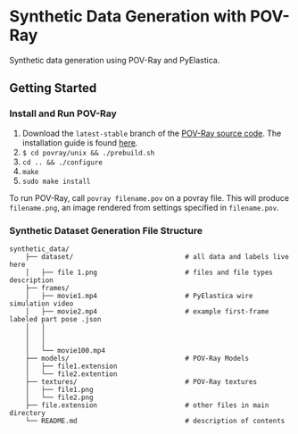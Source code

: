 # Synthetic Data Generation with POV-Ray

Synthetic data generation using POV-Ray and PyElastica.


## Getting Started

### Install and Run POV-Ray 

1. Download the `latest-stable` branch of the [POV-Ray source code](https://github.com/POV-Ray/povray/tree/latest-stable). The installation guide is found [here](https://github.com/POV-Ray/povray/blob/latest-stable/unix/README.md).
2. `$ cd povray/unix && ./prebuild.sh`
3. `cd .. && ./configure`
4. `make`
5. `sudo make install`

To run POV-Ray, call `povray filename.pov` on a povray file. This will produce `filename.png`, an image rendered from settings specified in `filename.pov`.

### Synthetic Dataset Generation File Structure

```
synthetic_data/
    ├── dataset/							# all data and labels live here
    │   ├── file 1.png  					# files and file types description				
    ├── frames/
 	│   ├── movie1.mp4                  	# PyElastica wire simulation video
	│   ├── movie2.mp4		            	# example first-frame labeled part pose .json
    │   │
    │   │
    │   │
    │   └── movie100.mp4  		
    ├── models/								# POV-Ray Models
	│   ├── file1.extension	                
	│   └── file2.extention
    ├── textures/							# POV-Ray textures
    │   ├── file1.png
    │   └── file2.png
    ├── file.extension                      # other files in main directory
    └── README.md                           # description of contents
```